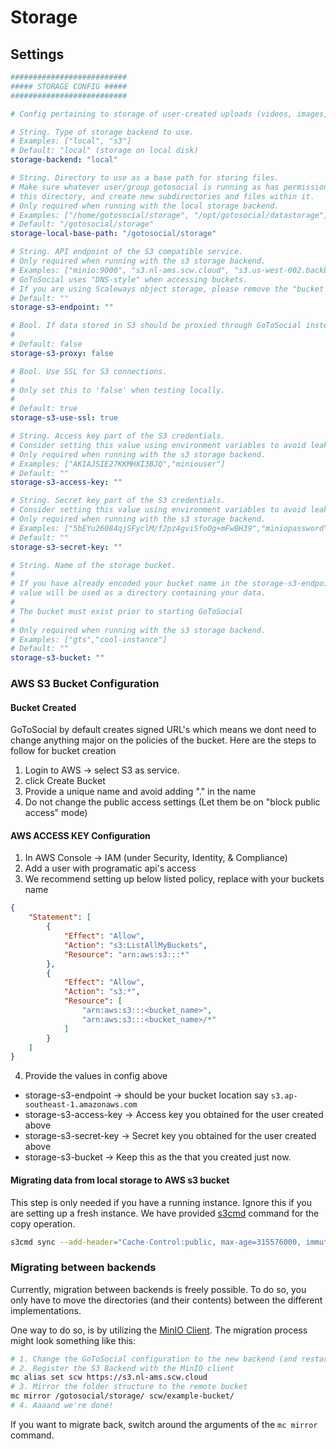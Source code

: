 # Storage

## Settings

```yaml
##########################
##### STORAGE CONFIG #####
##########################

# Config pertaining to storage of user-created uploads (videos, images, etc).

# String. Type of storage backend to use.
# Examples: ["local", "s3"]
# Default: "local" (storage on local disk)
storage-backend: "local"

# String. Directory to use as a base path for storing files.
# Make sure whatever user/group gotosocial is running as has permission to access
# this directory, and create new subdirectories and files within it.
# Only required when running with the local storage backend.
# Examples: ["/home/gotosocial/storage", "/opt/gotosocial/datastorage"]
# Default: "/gotosocial/storage"
storage-local-base-path: "/gotosocial/storage"

# String. API endpoint of the S3 compatible service.
# Only required when running with the s3 storage backend.
# Examples: ["minio:9000", "s3.nl-ams.scw.cloud", "s3.us-west-002.backblazeb2.com"]
# GoToSocial uses "DNS-style" when accessing buckets.
# If you are using Scaleways object storage, please remove the "bucket name" from the endpoint address
# Default: ""
storage-s3-endpoint: ""

# Bool. If data stored in S3 should be proxied through GoToSocial instead of redirecting to a presigned URL.
#
# Default: false
storage-s3-proxy: false

# Bool. Use SSL for S3 connections.
#
# Only set this to 'false' when testing locally.
#
# Default: true
storage-s3-use-ssl: true

# String. Access key part of the S3 credentials.
# Consider setting this value using environment variables to avoid leaking it via the config file
# Only required when running with the s3 storage backend.
# Examples: ["AKIAJSIE27KKMHXI3BJQ","miniouser"]
# Default: ""
storage-s3-access-key: ""

# String. Secret key part of the S3 credentials.
# Consider setting this value using environment variables to avoid leaking it via the config file
# Only required when running with the s3 storage backend.
# Examples: ["5bEYu26084qjSFyclM/f2pz4gviSfoOg+mFwBH39","miniopassword"]
# Default: ""
storage-s3-secret-key: ""

# String. Name of the storage bucket.
#
# If you have already encoded your bucket name in the storage-s3-endpoint, this
# value will be used as a directory containing your data.
#
# The bucket must exist prior to starting GoToSocial
#
# Only required when running with the s3 storage backend.
# Examples: ["gts","cool-instance"]
# Default: ""
storage-s3-bucket: ""
```

### AWS S3 Bucket Configuration

#### Bucket Created
GoToSocial by default creates signed URL's which means we dont need to change anything major on the policies of the bucket.
Here are the steps to follow for bucket creation

1. Login to AWS -> select S3 as service.
2. click Create Bucket
3. Provide a unique name and avoid adding "." in the name
4. Do not change the public access settings (Let them be on "block public access" mode)

#### AWS ACCESS KEY Configuration

1. In AWS Console -> IAM (under Security, Identity, & Compliance)
2. Add a user with programatic api's access
3. We recommend setting up below listed policy, replace <bucketname> with your buckets name

```json
{
    "Statement": [
        {
            "Effect": "Allow",
            "Action": "s3:ListAllMyBuckets",
            "Resource": "arn:aws:s3:::*"
        },
        {
            "Effect": "Allow",
            "Action": "s3:*",
            "Resource": [
                "arn:aws:s3:::<bucket_name>",
                "arn:aws:s3:::<bucket_name>/*"
            ]
        }
    ]
}
```

4. Provide the values in config above
  
  * storage-s3-endpoint -> should be your bucket location say `s3.ap-southeast-1.amazonaws.com`
  * storage-s3-access-key -> Access key you obtained for the user created above
  * storage-s3-secret-key -> Secret key you obtained for the user created above
  * storage-s3-bucket -> Keep this as the <bucketname> that you created just now.



#### Migrating data from local storage to AWS s3 bucket

This step is only needed if you have a running instance. Ignore this if you are setting up a fresh instance. 
We have provided [s3cmd](https://github.com/s3tools/s3cmd) command for the copy operation.

```bash
s3cmd sync --add-header="Cache-Control:public, max-age=315576000, immutable" ./ s3://<bucket name>
```


### Migrating between backends

Currently, migration between backends is freely possible. To do so, you only
have to move the directories (and their contents) between the different implementations.

One way to do so, is by utilizing the [MinIO
Client](https://docs.min.io/docs/minio-client-complete-guide.html). The
migration process might look something like this:

```bash
# 1. Change the GoToSocial configuration to the new backend (and restart)
# 2. Register the S3 Backend with the MinIO client
mc alias set scw https://s3.nl-ams.scw.cloud
# 3. Mirror the folder structure to the remote bucket
mc mirror /gotosocial/storage/ scw/example-bucket/
# 4. Aaaand we're done!
```

If you want to migrate back, switch around the arguments of the `mc mirror` command.
